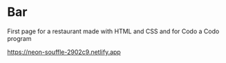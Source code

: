 # Bar
First page for a restaurant made with HTML and CSS and for Codo a Codo program

https://neon-souffle-2902c9.netlify.app
